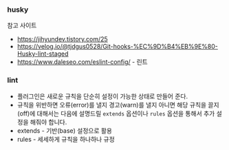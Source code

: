 ### husky 

참고 사이트
- https://jihyundev.tistory.com/25  
- https://velog.io/@tjdgus0528/Git-hooks-%EC%9D%B4%EB%9E%80-Husky-lint-staged
- https://www.daleseo.com/eslint-config/ - 린트

### lint
-  플러그인은 새로운 규칙을 단순히 설정이 가능한 상태로 만들어 준다.
- 규칙을 위반하면 오류(error)를 낼지 경고(warn)를 낼지 아니면 해당 규칙을 끌지(off)에 대해서는 다음에 설명드릴 `extends` 옵션이나 `rules` 옵션을 통해서 추가 설정을 해줘야 합니다.
- extends - 기반(base) 설정으로 활용
- rules - 세세하게 규칙을 하나하나 규정
